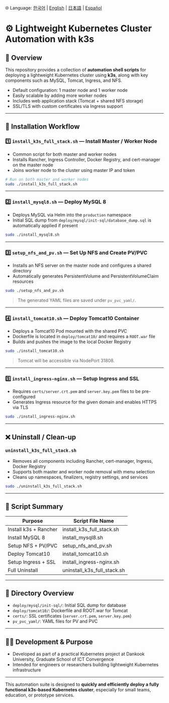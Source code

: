 🌐 Language: [한국어](./README.md) | [English](./README_en.md) | [日本語](./README_ja.md) | [Español](./README_es.md)

# ⚙️ Lightweight Kubernetes Cluster Automation with k3s

## 📌 Overview

This repository provides a collection of **automation shell scripts** for deploying a lightweight Kubernetes cluster using **k3s**, along with key components such as MySQL, Tomcat, Ingress, and NFS.

- Default configuration: 1 master node and 1 worker node
- Easily scalable by adding more worker nodes
- Includes web application stack (Tomcat + shared NFS storage)
- SSL/TLS with custom certificates via Ingress support

---

## 🧭 Installation Workflow

### 1️⃣ `install_k3s_full_stack.sh` — Install Master / Worker Node

- Common script for both master and worker nodes
- Installs Rancher, Ingress Controller, Docker Registry, and cert-manager on the master node
- Joins worker node to the cluster using master IP and token

```bash
# Run on both master and worker nodes
sudo ./install_k3s_full_stack.sh
```

---

### 2️⃣ `install_mysql8.sh` — Deploy MySQL 8

- Deploys MySQL via Helm into the `production` namespace
- Initial SQL dump from `deploy/mysql/init-sql/database_dump.sql` is automatically applied if present

```bash
sudo ./install_mysql8.sh
```

---

### 3️⃣ `setup_nfs_and_pv.sh` — Set Up NFS and Create PV/PVC

- Installs an NFS server on the master node and configures a shared directory
- Automatically generates PersistentVolume and PersistentVolumeClaim resources

```bash
sudo ./setup_nfs_and_pv.sh
```

> The generated YAML files are saved under `pv_pvc_yaml/`.

---

### 4️⃣ `install_tomcat10.sh` — Deploy Tomcat10 Container

- Deploys a Tomcat10 Pod mounted with the shared PVC
- Dockerfile is located in `deploy/tomcat10/` and requires a `ROOT.war` file
- Builds and pushes the image to the local Docker Registry

```bash
sudo ./install_tomcat10.sh
```

> Tomcat will be accessible via NodePort 31808.

---

### 5️⃣ `install_ingress-nginx.sh` — Setup Ingress and SSL

- Requires `certs/server.crt.pem` and `server.key.pem` files to be pre-configured
- Generates Ingress resource for the given domain and enables HTTPS via TLS

```bash
sudo ./install_ingress-nginx.sh
```

---

## ❌ Uninstall / Clean-up

### `uninstall_k3s_full_stack.sh`

- Removes all components including Rancher, cert-manager, Ingress, Docker Registry
- Supports both master and worker node removal with menu selection
- Cleans up namespaces, finalizers, registry settings, and services

```bash
sudo ./uninstall_k3s_full_stack.sh
```

---

## 📁 Script Summary

| Purpose               | Script File Name              |
|----------------------|-------------------------------|
| Install k3s + Rancher | install_k3s_full_stack.sh     |
| Install MySQL 8       | install_mysql8.sh             |
| Setup NFS + PV/PVC    | setup_nfs_and_pv.sh           |
| Deploy Tomcat10       | install_tomcat10.sh           |
| Setup Ingress + SSL   | install_ingress-nginx.sh      |
| Full Uninstall        | uninstall_k3s_full_stack.sh   |

---

## 📂 Directory Overview

- `deploy/mysql/init-sql/`: Initial SQL dump for database
- `deploy/tomcat10/`: Dockerfile and ROOT.war for Tomcat
- `certs/`: SSL certificates (`server.crt.pem`, `server.key.pem`)
- `pv_pvc_yaml/`: YAML files for PV and PVC

---

## 👨‍💻 Development & Purpose

- Developed as part of a practical Kubernetes project at Dankook University, Graduate School of ICT Convergence
- Intended for engineers or researchers building lightweight Kubernetes infrastructure

---

This automation suite is designed to **quickly and efficiently deploy a fully functional k3s-based Kubernetes cluster**, especially for small teams, education, or prototype services.
